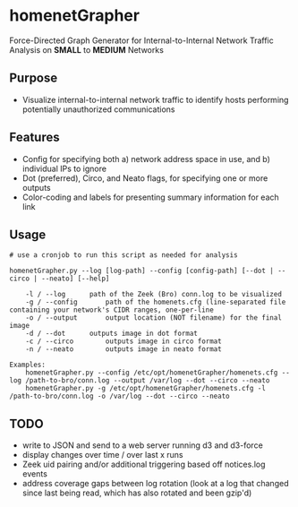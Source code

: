 # homenetGrapher
Force-Directed Graph Generator for Internal-to-Internal Network Traffic Analysis on **SMALL** to **MEDIUM** Networks

## Purpose
- Visualize internal-to-internal network traffic to identify hosts performing potentially unauthorized communications

## Features
- Config for specifying both a) network address space in use, and b) individual IPs to ignore
- Dot (preferred), Circo, and Neato flags, for specifying one or more outputs
- Color-coding and labels for presenting summary information for each link

## Usage
```
# use a cronjob to run this script as needed for analysis

homenetGrapher.py --log [log-path] --config [config-path] [--dot | --circo | --neato] [--help]

	-l / --log		path of the Zeek (Bro) conn.log to be visualized
	-g / --config		path of the homenets.cfg (line-separated file containing your network's CIDR ranges, one-per-line
	-o / --output		output location (NOT filename) for the final image
	-d / --dot		outputs image in dot format
	-c / --circo		outputs image in circo format
	-n / --neato		outputs image in neato format

Examples:
	homenetGrapher.py --config /etc/opt/homenetGrapher/homenets.cfg --log /path-to-bro/conn.log --output /var/log --dot --circo --neato
	homenetGrapher.py -g /etc/opt/homenetGrapher/homenets.cfg -l /path-to-bro/conn.log -o /var/log --dot --circo --neato
```

## TODO
- write to JSON and send to a web server running d3 and d3-force
- display changes over time / over last x runs
- Zeek uid pairing and/or additional triggering based off notices.log events
- address coverage gaps between log rotation (look at a log that changed since last being read, which has also rotated and been gzip'd)
